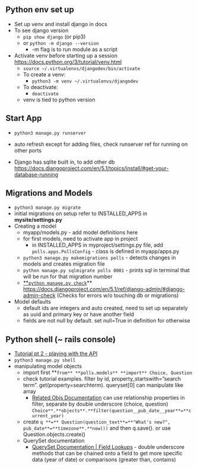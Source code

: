 ## Python env set up

- Set up venv and install django in docs
- To see django version
  - `pip show django` (or pip3)
  - or `python -m django --version`
    - -m flag is to run module as a script
- Activate venv before starting up a session https://docs.python.org/3/tutorial/venv.html
  - `source ~/.virtualenvs/djangodev/bin/activate`
  - To create a venv:
    - `python3 -m venv ~/.virtualenvs/djangodev`
  - To deactivate:
    - `deactivate`
  - venv is tied to python version

## Start App

- `python3 manage.py runserver`

- auto refresh except for adding files, check runserver ref for running on other ports
- Django has sqlite built in, to add other db https://docs.djangoproject.com/en/5.1/topics/install/#get-your-database-running

## Migrations and Models

- `python3 manage.py migrate`
- initial migrations on setup refer to INSTALLED_APPS in **mysite/settings.py**
- Creating a model
  - myapp/models.py - add model definitions here
  - for first models, need to activate app in project
    - in INSTALLED_APPS in myproject/settings.py file, add `polls.apps.PollsConfig` - class is defined in myapp/apps.py
  - `python3 manage.py makemigrations polls` - detects changes in models and creates migration file
  - `python manage.py sqlmigrate polls 0001` - prints sql in terminal that will be run for that migration number
  - [\*\*`python manage.py check`](https://docs.djangoproject.com/en/5.1/ref/django-admin/#django-admin-check)\*\* https://docs.djangoproject.com/en/5.1/ref/django-admin/#django-admin-check (Checks for errors w/o touching db or migrations)
- Model defaults
  - default ids are integers and auto created, need to set up separately as uuid and primary key or have another field
  - fields are not null by default. set null=True in definition for otherwise

## Python shell (~ rails console)

- [Tutorial pt 2 - playing with the API](https://docs.djangoproject.com/en/5.1/intro/tutorial02/#playing-with-the-api)
- `python3 manage.py shell`
- manipulating model objects
  - import first **`from** **polls.models** **import** Choice, Question`
  - check tutorial examples. filter by id, property_startswith=”search term”. get(property=searchterm). queryset[0] can manipulate like array
    - [Related Objs Documentation](https://docs.djangoproject.com/en/5.1/ref/models/relations/) can use relationship properties in filter, separate by double underscore (choice, question) `Choice**.**objects**.**filter(question__pub_date__year**=**current_year)`
  - create `q **=** Question(question_text**=**"What's new?", pub_date**=**timezone**.**now())` and then q.save(). or use Question.objects.create()
  - QuerySet documentation
    - [QuerySet Documentation | Field Lookups](https://docs.djangoproject.com/en/5.2/ref/models/querysets/#field-lookups) - double underscore methods that can be chained onto a field to get more specific data (year of date) or comparisons (greater than, contains)
